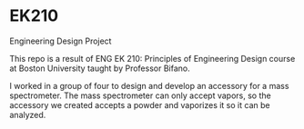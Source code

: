 # EK210
Engineering Design Project

This repo is a result of ENG EK 210: Principles of Engineering Design course at Boston University taught by Professor Bifano. 

I worked in a group of four to design and develop an accessory for a mass spectrometer. The mass spectrometer can only accept vapors, so the accessory we created accepts a powder and vaporizes it so it can be analyzed.

